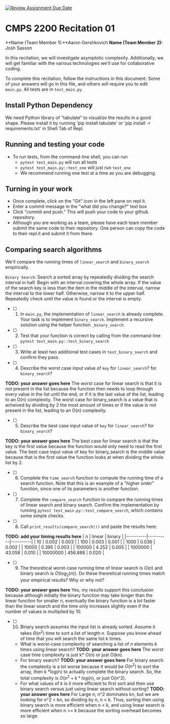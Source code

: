 [![Review Assignment Due Date](https://classroom.github.com/assets/deadline-readme-button-22041afd0340ce965d47ae6ef1cefeee28c7c493a6346c4f15d667ab976d596c.svg)](https://classroom.github.com/a/tqM-lrvp)
# CMPS 2200 Recitation 01

**Name (Team Member 1):**Aaron Gershkovich 
**Name (Team Member 2):** Josh Sasson

In this recitation, we will investigate asymptotic complexity. Additionally, we will get familiar with the various technologies we'll use for collaborative coding.

To complete this recitation, follow the instructions in this document. Some of your answers will go in this file, and others will require you to edit `main.py`. All tests are in `test_main.py`.

## Install Python Dependency

We need Python library of "tabulate" to visualize the results in a good shape. Please install it by running 'pip install tabulate' or 'pip install -r requirements.txt' in Shell Tab of Repl.  

## Running and testing your code

- To run tests, from the command-line shell, you can run
  + `pytest test_main.py` will run all tests
  + `pytest test_main.py::test_one` will just run `test_one`
  + We recommend running one test at a time as you are debugging.

## Turning in your work

- Once complete, click on the "Git" icon in the left pane on repl.it.
- Enter a commit message in the "what did you change?" text box
- Click "commit and push." This will push your code to your github repository.
- Although you are working as a team, please have each team member submit the same code to their repository. One person can copy the code to their repl.it and submit it from there.

## Comparing search algorithms

We'll compare the running times of `linear_search` and `binary_search` empirically.

`Binary Search`: Search a sorted array by repeatedly dividing the search interval in half. Begin with an interval covering the whole array. If the value of the search key is less than the item in the middle of the interval, narrow the interval to the lower half. Otherwise, narrow it to the upper half. Repeatedly check until the value is found or the interval is empty.

- [ ] 1. In `main.py`, the implementation of `linear_search` is already complete. Your task is to implement `binary_search`. Implement a recursive solution using the helper function `_binary_search`. 

- [ ] 2. Test that your function is correct by calling from the command-line `pytest test_main.py::test_binary_search`

- [ ] 3. Write at least two additional test cases in `test_binary_search` and confirm they pass.

- [ ] 4. Describe the worst case input value of `key` for `linear_search`? for `binary_search`? 

**TODO: your answer goes here**
The worst case for linear search is that it is not present in the list because the function then needs to loop through every value in the list until the end, or if it is the last value of the list, leading to an O(n) complexity. The worst case for binary_search is a value that is acheived by dividing by 2 the most amount of times or if the value is not present in the list, leading to an O(n) complexity.
- [ ] 5. Describe the best case input value of `key` for `linear_search`? for `binary_search`? 

**TODO: your answer goes here**
The best case for linear search is that the key is the first value because the function would only need to read the first value. The best case input value of key for binary_search is the middle value because that is the first value the function looks at when dividing the whole list by 2.
- [ ] 6. Complete the `time_search` function to compute the running time of a search function. Note that this is an example of a "higher order" function, since one of its parameters is another function.

- [ ] 7. Complete the `compare_search` function to compare the running times of linear search and binary search. Confirm the implementation by running `pytest test_main.py::test_compare_search`, which contains some simple checks.

- [ ] 8. Call `print_results(compare_search())` and paste the results here:

**TODO: add your timing results here**
|        n |   linear |   binary |
|----------|----------|----------|
|       10 |    0.002 |    0.003 |
|      100 |    0.003 |    0.001 |
|     1000 |    0.036 |    0.002 |
|    10000 |    0.395 |    0.003 |
|   100000 |    4.252 |    0.005 |
|  1000000 |   43.058 |    0.010 |
| 10000000 |  456.888 |    0.020 |
- [ ] 9. The theoretical worst-case running time of linear search is $O(n)$ and binary search is $O(log_2(n))$. Do these theoretical running times match your empirical results? Why or why not?

**TODO: your answer goes here**
Yes, my results support this conclusion because although initially the binary function may take longer than the linear function for smaller n, eventually the binary function is a lot faster than the linear search and the time only increases slightly even if the number of values is multiplied by 10.


- [ ] 10. Binary search assumes the input list is already sorted. Assume it takes $\Theta(n^2)$ time to sort a list of length $n$. Suppose you know ahead of time that you will search the same list $k$ times. 
  + What is worst-case complexity of searching a list of $n$ elements $k$ times using linear search? **TODO: your answer goes here**
    The worst case time complexity is just k* O(n) or just O(kn).
  + For binary search? **TODO: your answer goes here**
    For binary search the complexity is a lot worse because it would be $O(n^2)$ to sort the array, then k *log(n) to actually complete the binary search. So, the total complexity is $O(n^2 + k*log(n)$, or just O(n^2).
  + For what values of $k$ is it more efficient to first sort and then use binary search versus just using linear search without sorting? **TODO: your answer goes here**
    For Large n, n^2 dominates kn, but we are looking for n^2 < kn, so dividing by n, n < k. Thus, sorting then using binary search is more efficient when n < k, and using linear search is more efficient when n >= k because the sorting overhead becomes so large.
